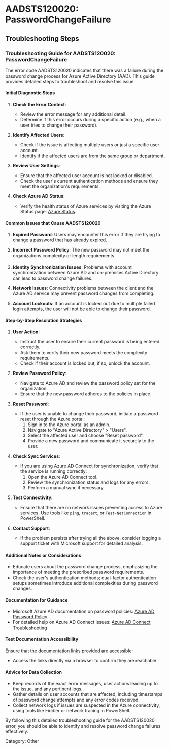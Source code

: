 # AADSTS120020: PasswordChangeFailure


## Troubleshooting Steps
### Troubleshooting Guide for AADSTS120020: PasswordChangeFailure

The error code AADSTS120020 indicates that there was a failure during the password change process for Azure Active Directory (AAD). This guide provides detailed steps to troubleshoot and resolve this issue.

#### Initial Diagnostic Steps

1. **Check the Error Context**:
   - Review the error message for any additional detail.
   - Determine if this error occurs during a specific action (e.g., when a user tries to change their password).

2. **Identify Affected Users**:
   - Check if the issue is affecting multiple users or just a specific user account.
   - Identify if the affected users are from the same group or department.

3. **Review User Settings**:
   - Ensure that the affected user account is not locked or disabled.
   - Check the user's current authentication methods and ensure they meet the organization's requirements.

4. **Check Azure AD Status**:
   - Verify the health status of Azure services by visiting the Azure Status page: [Azure Status](https://status.azure.com/).

#### Common Issues that Cause AADSTS120020

1. **Expired Password**: Users may encounter this error if they are trying to change a password that has already expired.
  
2. **Incorrect Password Policy**: The new password may not meet the organizations complexity or length requirements.

3. **Identity Synchronization Issues**: Problems with account synchronization between Azure AD and on-premises Active Directory can lead to password change failures.

4. **Network Issues**: Connectivity problems between the client and the Azure AD service may prevent password changes from completing.

5. **Account Lockouts**: If an account is locked out due to multiple failed login attempts, the user will not be able to change their password.

#### Step-by-Step Resolution Strategies

1. **User Action**:
   - Instruct the user to ensure their current password is being entered correctly.
   - Ask them to verify their new password meets the complexity requirements.
   - Check if their account is locked out; if so, unlock the account.

2. **Review Password Policy**:
   - Navigate to Azure AD and review the password policy set for the organization.
   - Ensure that the new password adheres to the policies in place.

3. **Reset Password**:
   - If the user is unable to change their password, initiate a password reset through the Azure portal:
     1. Sign in to the Azure portal as an admin.
     2. Navigate to "Azure Active Directory" > "Users".
     3. Select the affected user and choose "Reset password".
     4. Provide a new password and communicate it securely to the user.

4. **Check Sync Services**:
   - If you are using Azure AD Connect for synchronization, verify that the service is running correctly:
     1. Open the Azure AD Connect tool.
     2. Review the synchronization status and logs for any errors.
     3. Perform a manual sync if necessary.

5. **Test Connectivity**:
   - Ensure that there are no network issues preventing access to Azure services. Use tools like `ping`, `tracert`, or `Test-NetConnection` in PowerShell.

6. **Contact Support**:
   - If the problem persists after trying all the above, consider logging a support ticket with Microsoft support for detailed analysis.

#### Additional Notes or Considerations

- Educate users about the password change process, emphasizing the importance of meeting the prescribed password requirements.
- Check the user's authentication methods; dual-factor authentication setups sometimes introduce additional complexities during password changes.

#### Documentation for Guidance

- Microsoft Azure AD documentation on password policies: [Azure AD Password Policy](https://docs.microsoft.com/en-us/azure/active-directory/users/groups/pwd-policy)
- For detailed help on Azure AD Connect issues: [Azure AD Connect Troubleshooting](https://docs.microsoft.com/en-us/azure/active-directory/hybrid/tshoot-connect-issues)

#### Test Documentation Accessibility

Ensure that the documentation links provided are accessible:
- Access the links directly via a browser to confirm they are reachable.
  
#### Advice for Data Collection

- Keep records of the exact error messages, user actions leading up to the issue, and any pertinent logs.
- Gather details on user accounts that are affected, including timestamps of password change attempts and any error codes received.
- Collect network logs if issues are suspected in the Azure connectivity, using tools like Fiddler or network tracing in PowerShell.

By following this detailed troubleshooting guide for the AADSTS120020 error, you should be able to identify and resolve password change failures effectively.

Category: Other